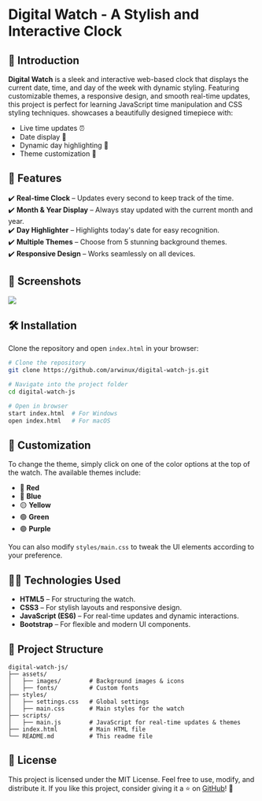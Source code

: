 # Digital Watch - A Stylish and Interactive Clock

## 🚀 Introduction

**Digital Watch** is a sleek and interactive web-based clock that displays the current date, time, and day of the week with dynamic styling. Featuring customizable themes, a responsive design, and smooth real-time updates, this project is perfect for learning JavaScript time manipulation and CSS styling techniques.
showcases a beautifully designed timepiece with:

- Live time updates ⏰
- Date display 📅
- Dynamic day highlighting 🔆
- Theme customization 🎨

## 🌟 Features

✔️ **Real-time Clock** – Updates every second to keep track of the time.\
✔️ **Month & Year Display** – Always stay updated with the current month and year.\
✔️ **Day Highlighter** – Highlights today's date for easy recognition.\
✔️ **Multiple Themes** – Choose from 5 stunning background themes.\
✔️ **Responsive Design** – Works seamlessly on all devices.

## 📸 Screenshots
<img src="./assets/video/radme.gif">

## 🛠️ Installation

Clone the repository and open `index.html` in your browser:

```bash
# Clone the repository
git clone https://github.com/arwinux/digital-watch-js.git

# Navigate into the project folder
cd digital-watch-js

# Open in browser
start index.html  # For Windows
open index.html   # For macOS
```

## 🎨 Customization

To change the theme, simply click on one of the color options at the top of the watch. The available themes include:

- 🔴 **Red**
- 🔵 **Blue**
- 🟡 **Yellow**
- 🟢 **Green**
- 🟣 **Purple**


You can also modify `styles/main.css` to tweak the UI elements according to your preference.

## 🧑‍💻 Technologies Used

- **HTML5** – For structuring the watch.
- **CSS3** – For stylish layouts and responsive design.
- **JavaScript (ES6)** – For real-time updates and dynamic interactions.
- **Bootstrap** – For flexible and modern UI components.

## 📌 Project Structure

```
digital-watch-js/
├── assets/
│   ├── images/        # Background images & icons
│   ├── fonts/         # Custom fonts
├── styles/
│   ├── settings.css   # Global settings
│   ├── main.css       # Main styles for the watch
├── scripts/
│   ├── main.js        # JavaScript for real-time updates & themes
├── index.html         # Main HTML file
└── README.md          # This readme file
```

## 📜 License

This project is licensed under the MIT License. Feel free to use, modify, and distribute it.
If you like this project, consider giving it a ⭐ on [GitHub](https://github.com/arwinux/digital-watch-js)! 🚀

